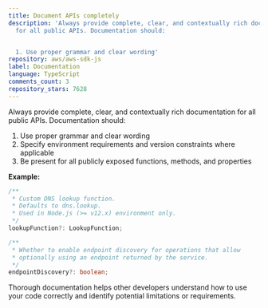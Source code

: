 ```yaml
---
title: Document APIs completely
description: 'Always provide complete, clear, and contextually rich documentation
  for all public APIs. Documentation should:


  1. Use proper grammar and clear wording'
repository: aws/aws-sdk-js
label: Documentation
language: TypeScript
comments_count: 3
repository_stars: 7628
---
```


Always provide complete, clear, and contextually rich documentation for all public APIs. Documentation should:

1. Use proper grammar and clear wording
2. Specify environment requirements and version constraints where applicable
3. Be present for all publicly exposed functions, methods, and properties

**Example:**

```typescript
/**
 * Custom DNS lookup function.
 * Defaults to dns.lookup.
 * Used in Node.js (>= v12.x) environment only.
 */
lookupFunction?: LookupFunction;

/**
 * Whether to enable endpoint discovery for operations that allow 
 * optionally using an endpoint returned by the service.
 */
endpointDiscovery?: boolean;
```

Thorough documentation helps other developers understand how to use your code correctly and identify potential limitations or requirements.
